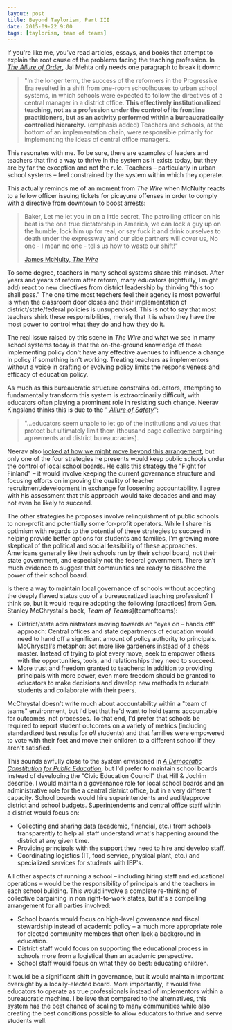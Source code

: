 ```yaml
---
layout: post
title: Beyond Taylorism, Part III
date: 2015-09-22 9:00
tags: [taylorism, team of teams]
---
```


If you're like me, you've read articles, essays, and books that attempt to explain the root cause of the problems facing  the teaching profession.  In [*The Allure of Order*](allureoforder), Jal Mehta only needs one paragraph to break it down:

>"In the longer term, the success of the reformers in the Progressive Era resulted in a shift from one-room schoolhouses to urban school systems, in which schools were expected to follow the directives of a central manager in a district office. **This effectively institutionalized teaching, not as a profession under the control of its frontline practitioners, but as an activity performed within a bureaucratically controlled hierarchy.** (emphasis added) Teachers and schools, at the bottom of an implementation chain, were responsible primarily for implementing the ideas of central office managers.

This resonates with me. To be sure, there are examples of leaders and teachers that find a way to thrive in the system as it exists today, but they are by far the exception and not the rule. Teachers – particularly in urban school systems – feel constrained by the system within which they operate.  

This actually reminds me of an moment from *The Wire* when McNulty reacts to a fellow officer issuing tickets for picayune offenses in order to comply with a directive from downtown to boost arrests: 

>Baker, Let me let you in on a little secret, The patrolling officer on his beat is the one true dictatorship in America, we can lock a guy up on the humble, lock him up for real, or say fuck it and drink ourselves to death under the expressway and our side partners will cover us, No one - I mean no one - tells us how to waste our shift!"
>
>[James McNulty, *The Wire*](mcnulty)

To some degree, teachers in many school systems share this mindset. After years and years of reform after reform, many educators (rightfully, I might add) react to new directives from district leadership by thinking "this too shall pass." The one time most teachers feel their agency is most powerful is when the classroom door closes and their implementation of district/state/federal policies is unsupervised.  This is not to say that most teachers shirk these responsibilities, merely that it is when they have the most power to control what they do and how they do it.

The real issue raised by this scene in *The Wire* and what we see in many school systems today is that the on-the-ground knowledge of those implementing policy don't have any effective avenues to influence a change in policy if something isn't working. Treating teachers as implementors without a voice in crafting or evolving policy limits the responsiveness and efficacy of education policy. 

As much as this bureaucratic structure constrains educators, attempting to fundamentally transform this system is extraordinarily difficult, with educators often playing a prominent role in resisting such change. Neerav Kingsland thinks this is due to the "*[ Allure of Safety](neerav)*":

>"...educators seem unable to let go of the institutions and values that protect but ultimately limit them (thousand page collective bargaining agreements and district bureaucracies).

Neerav also [looked at how we might move beyond this arrangement](unwind), but only one of the four strategies he presents would keep public schools under the control of local school boards. He calls this strategy the "Fight for Finland" – it would involve keeping the current governance structure and focusing efforts on improving the quality of teacher recruitment/development in exchange for loosening accountability. I agree with his assessment that this approach would take decades and and may not even be likely to succeed.

The other strategies he proposes involve relinquishment of public schools to non-profit and potentially some  for-profit operators. While I share his optimism with regards to the potential of these strategies to succeed in helping provide better options for students and families, I'm growing more skeptical of the political and social feasibility of these approaches. Americans generally like their schools run by their school board, not their state government, and especially not the federal government. There isn't much evidence to suggest that communities are ready to dissolve the power of their school board.

Is there a way to maintain local governance of schools without accepting the deeply flawed status quo of a bureaucratized teaching profession? I think so, but it would require adopting the following [practices] from Gen. Stanley McChrystal's book, *Team of Teams*](teamofteams): 

* District/state administrators moving towards an "eyes on – hands off" approach: Central offices and state departments of education would need to hand off a significant amount of policy authority to principals. McChrystal's metaphor: act more like gardeners instead of a chess master. Instead of trying to plot every move, seek to empower others with the opportunities, tools, and relationships they need to succeed.
* More trust and freedom granted to teachers: In addition to providing principals with more power, even more freedom should be granted to educators to make decisions and develop new methods to educate students and collaborate with their peers.

McChrystal doesn't write much about accountability within a "team of teams" environment, but I'd bet that he'd want to hold teams accountable for outcomes, not processes. To that end, I'd prefer that schools be required to report student outcomes on a variety of metrics (including standardized test results for *all* students) and that families were empowered to vote with their feet and move their children to a different school if they aren't satisfied. 

This sounds awfully close to the system envisioned in [*A Democratic Constitution for Public Education*](http://www.crpe.org/publications/democratic-constitution-public-education), but I'd prefer to maintain school boards instead of developing the "Civic Education Council" that Hill & Jochim describe. I would maintain a governance role for local school boards and an administrative role for the a central district office, but in a very different capacity. School boards would hire superintendents and audit/approve district and school budgets. Superintendents and central office staff within a district would focus on:

* Collecting and sharing data (academic, financial, etc.) from schools transparently to help all staff understand what's happening around the district at any given time. 
* Providing principals with the support they need to hire and develop staff,
* Coordinating logistics (IT, food service, physical plant, etc.) and specialized services for students with IEP's.

All other aspects of running a school – including hiring staff and educational operations – would be the responsibility of principals and the teachers in each school building. This would involve a complete re-thinking of collective bargaining in non right-to-work states, but it's a compelling arrangement for all parties involved: 

* School boards would focus on high-level governance and fiscal stewardship instead of academic policy – a much more appropriate role for elected community members that often lack a background in education.
* District staff would focus on supporting the educational process in schools more from a logistical than an academic perspective. 
* School staff would focus on what they do best: educating children.

 It would be a significant shift in governance, but it would maintain important oversight by a locally-elected board. More importantly, it would free educators to operate as true professionals instead of implementors within a bureaucratic machine.   I believe that compared to the alternatives, this system has the best chance of scaling to many communities while also creating the best conditions possible to allow educators to thrive and serve students well.

[allureoforder]: http://www.amazon.com/The-Allure-Order-Expectations-Development/dp/0190231459

[mcnulty]: http://www.imdb.com/title/tt0763094/quotes?ref_=tt_ql_3

[neerav]: http://relinquishment.org/2015/06/30/the-allure-of-order-book-review-part-i/

[unwind]: http://relinquishment.org/2015/07/06/four-ways-to-unwind-the-allure-of-order/

[teamofteams]: http://www.amazon.com/Team-Teams-Rules-Engagement-Complex/dp/1591847486